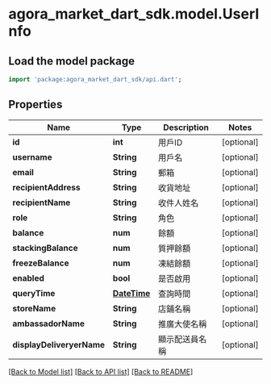 # agora_market_dart_sdk.model.UserInfo

## Load the model package
```dart
import 'package:agora_market_dart_sdk/api.dart';
```

## Properties
Name | Type | Description | Notes
------------ | ------------- | ------------- | -------------
**id** | **int** | 用戶ID | [optional] 
**username** | **String** | 用戶名 | [optional] 
**email** | **String** | 郵箱 | [optional] 
**recipientAddress** | **String** | 收貨地址 | [optional] 
**recipientName** | **String** | 收件人姓名 | [optional] 
**role** | **String** | 角色 | [optional] 
**balance** | **num** | 餘額 | [optional] 
**stackingBalance** | **num** | 質押餘額 | [optional] 
**freezeBalance** | **num** | 凍結餘額 | [optional] 
**enabled** | **bool** | 是否啟用 | [optional] 
**queryTime** | [**DateTime**](DateTime.md) | 查詢時間 | [optional] 
**storeName** | **String** | 店鋪名稱 | [optional] 
**ambassadorName** | **String** | 推廣大使名稱 | [optional] 
**displayDeliveryerName** | **String** | 顯示配送員名稱 | [optional] 

[[Back to Model list]](../README.md#documentation-for-models) [[Back to API list]](../README.md#documentation-for-api-endpoints) [[Back to README]](../README.md)


